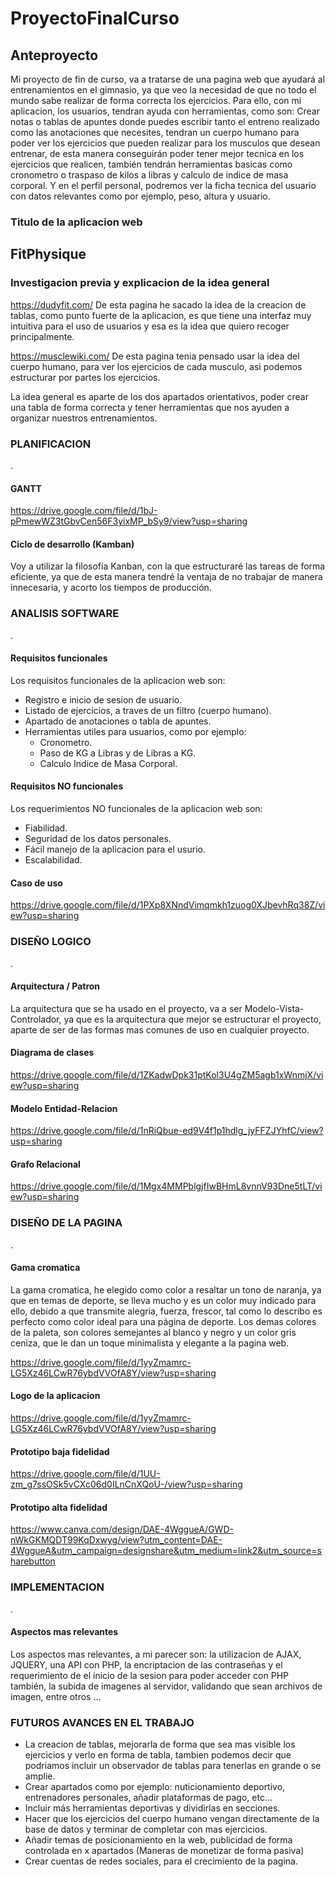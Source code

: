 # ProyectoFinalCurso


## Anteproyecto

Mi proyecto de fin de curso, va a tratarse de una pagina web que ayudará al entrenamientos en el gimnasio, ya que veo la necesidad de que no todo el mundo sabe realizar de forma correcta los ejercicios. Para ello, con mi aplicacion, los usuarios, tendran ayuda con herramientas, como son: Crear notas o tablas de apuntes donde puedes escribir tanto el entreno realizado como las anotaciones que necesites,  tendran un cuerpo humano para poder ver los ejercicios que pueden realizar para los musculos que desean entrenar, de esta manera conseguirán poder tener mejor tecnica en los ejercicios que realicen, también tendrán herramientas basicas como cronometro o traspaso de kilos a libras y calculo de indice de masa corporal. Y en el  perfil personal, podremos ver la ficha tecnica del usuario con datos relevantes como por ejemplo, peso, altura y usuario.

### Titulo de la aplicacion web
## FitPhysique

### Investigacion previa y explicacion de la idea general

https://dudyfit.com/
De esta pagina he sacado la idea de la creacion de tablas, como punto fuerte de la aplicacion, es que tiene una interfaz muy intuitiva para el uso de usuarios y esa es la idea que quiero recoger principalmente.

https://musclewiki.com/
De esta pagina tenia pensado usar la idea del cuerpo humano, para ver los ejercicios de cada musculo, asi podemos estructurar por partes los ejercicios.

La idea general es aparte de los dos apartados orientativos, poder crear una tabla de forma correcta y tener herramientas que nos ayuden a organizar nuestros entrenamientos.


### PLANIFICACION
.
#### GANTT
https://drive.google.com/file/d/1bJ-pPmewWZ3tGbvCen56F3yixMP_bSy9/view?usp=sharing

#### Ciclo de desarrollo (Kamban)
Voy a utilizar la filosofía Kanban, con la que estructuraré las tareas de forma eficiente, ya que de esta manera tendré la ventaja de no trabajar de manera innecesaria, y acorto los tiempos de producción.

### ANALISIS SOFTWARE
.
#### Requisitos funcionales
Los requisitos funcionales de la aplicacion web son:
  - Registro e inicio de sesion de usuario.
  - Listado de ejercicios, a traves de un filtro (cuerpo humano).
  - Apartado de anotaciones o tabla de apuntes.
  - Herramientas utiles para usuarios, como por ejemplo:
    - Cronometro.
    - Paso de KG a Libras y de Libras a KG.
    - Calculo Indice de Masa Corporal.

#### Requisitos NO funcionales
Los requerimientos NO funcionales de la aplicacion web son:
  - Fiabilidad.
  - Seguridad de los datos personales.
  - Fácil manejo de la aplicacion para el usurio.
  - Escalabilidad.

#### Caso de uso
https://drive.google.com/file/d/1PXp8XNndVimqmkh1zuog0XJbevhRq38Z/view?usp=sharing

### DISEÑO LOGICO
.
#### Arquitectura / Patron
La arquitectura que se ha usado en el proyecto, va a ser Modelo-Vista-Controlador, ya que es la arquitectura que mejor se estructurar el proyecto, aparte de ser de las formas mas comunes de uso en cualquier proyecto.


#### Diagrama de clases
https://drive.google.com/file/d/1ZKadwDpk31ptKol3U4gZM5agb1xWnmjX/view?usp=sharing


#### Modelo Entidad-Relacion
https://drive.google.com/file/d/1nRiQbue-ed9V4f1p1hdlg_jyFFZJYhfC/view?usp=sharing

####  Grafo Relacional
https://drive.google.com/file/d/1Mgx4MMPblgjfIwBHmL8vnnV93Dne5tLT/view?usp=sharing



### DISEÑO DE LA PAGINA
.
#### Gama cromatica
La gama cromatica, he elegido como color a resaltar un tono de naranja, ya que en temas de deporte, se lleva mucho y es un color muy indicado para ello, debido a que transmite alegria, fuerza, frescor, tal como lo describo es perfecto como color ideal para una página de deporte. Los demas colores de la paleta, son colores semejantes al blanco y negro y un color gris ceniza, que le dan un toque minimalista y elegante a la pagina web.

https://drive.google.com/file/d/1yyZmamrc-LG5Xz46LCwR76ybdVVOfA8Y/view?usp=sharing

#### Logo de la aplicacion
https://drive.google.com/file/d/1yyZmamrc-LG5Xz46LCwR76ybdVVOfA8Y/view?usp=sharing

#### Prototipo baja fidelidad
https://drive.google.com/file/d/1UU-zm_g7ssOSk5vCXc06d0ILnCnXQoU-/view?usp=sharing

#### Prototipo alta fidelidad
https://www.canva.com/design/DAE-4WggueA/GWD-nWkGKMQDT99KqDxwyg/view?utm_content=DAE-4WggueA&utm_campaign=designshare&utm_medium=link2&utm_source=sharebutton


### IMPLEMENTACION
.
#### Aspectos mas relevantes
Los aspectos mas relevantes, a mi parecer son: la utilizacion de AJAX, JQUERY, una API con PHP, la encriptacion de las contraseñas y el requerimiento de el inicio de la sesion para poder acceder con PHP también, la subida de imagenes al servidor, validando que sean archivos de imagen, entre otros ...

### FUTUROS AVANCES EN EL TRABAJO
- La creacion de tablas, mejorarla de forma que sea mas visible los ejercicios y verlo en forma de tabla, tambien podemos decir que podriamos incluir un observador de tablas para tenerlas en grande o se amplie.
- Crear apartados como por ejemplo: nuticionamiento deportivo, entrenadores personales, añadir plataformas de pago, etc...
- Incluir más herramientas deportivas y dividirlas en secciones.
- Hacer que los ejercicios del cuerpo humano vengan directamente de la base de datos y terminar de completar con mas ejercicios.
- Añadir temas de posicionamiento en la web, publicidad de forma controlada en x apartados (Maneras de monetizar de forma pasiva)
- Crear cuentas de redes sociales, para el crecimiento de la pagina.
